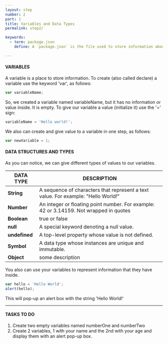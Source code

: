 ```yaml
---
layout: step
number: 2
part: 1
title: Variables and Data Types
permalink: step2/

keywords:
  - term: package.json
    define: A `package.json` is the file used to store information about a Node.js project, such as its name and its dependencies. Read more [here](https://docs.npmjs.com/files/package.json).

---
```


#### VARIABLES

A variable is a place to store information. To create (also called declare) a
variable use the keyword 'var', as follows:

```javascript
var variableName;
```
So, we created a variable named variableName, but it has no information or
value inside. It is empty. To give our variable a value (initialize it)
use the '=' sign:

```javascript
variableName = 'Hello world!';
```

We also can create and give value to a variable in one step, as follows:

```javascript
var newVariable = 1;
```
#### DATA STRUCTURES AND TYPES

As you can notice, we can give different types of values to our variables. 

| DATA TYPE        | DESCRIPTION        |
| -----------------|--------------------|
| **String**       |A sequence of characters that represent a text value. For example:  "Hello World!"|
| **Number**       |An integer or floating point number. For example: 42 or 3.14159. Not wrapped in quotes |
| **Boolean**      |true or false|
| **null**         | A special keyword denoting a null value.  |
| **undefined**    |A top-level property whose value is not defined. |
| **Symbol**       |A data type whose instances are unique and immutable. | 
| **Object**       |some description |



You also can use your variables to represent information that they have inside.

```javascript
var hello = 'Hello World';
alert(hello);
```

This will pop-up an alert box with the string 'Hello World!'

----
#### TASKS TO DO

1. Create two empty variables named numberOne and numberTwo
2. Create 2 variables, 1 with your name and the 2nd with your age and display them with an alert pop-up box.
